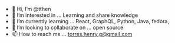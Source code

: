 - 👋 Hi, I’m @tthen
- 👀 I’m interested in ... Learning and share knowledge
- 🌱 I’m currently learning ... React, GraphQL, Python, Java, fedora, 
- 💞️ I’m looking to collaborate on ... open source
- 📫 How to reach me ... torres.henry.g@gmail.com

<!---
tthen/tthen is a ✨ special ✨ repository because its `README.md` (this file) appears on your GitHub profile.
You can click the Preview link to take a look at your changes.
--->
